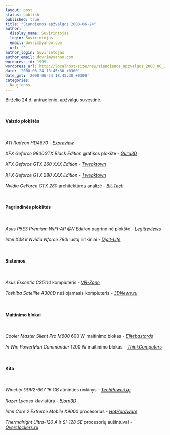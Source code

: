 ```yaml
---
layout: post
status: publish
published: true
title: "Šiandienos apžvalgos 2008-06-24"
author:
  display_name: Suvirintojas
  login: Suvirintojas
  email: dovrim@yahoo.com
  url: ''
author_login: Suvirintojas
author_email: dovrim@yahoo.com
wordpress_id: 1999
wordpress_url: http://localhost/site/new/siandienos_apzvalgos_2008_06_24/
date: '2008-06-24 18:45:30 +0300'
date_gmt: '2008-06-24 18:45:30 +0300'
categories:
- Naujienos
---
```

<p>Birželio 24 d. antradienio, apžvalgų suvestinė.<br />
<br><br />
<br><b>Vaizdo plokštės</b><br />
<br><br />
<br><i>ATI Radeon HD4870</i> - <a class="ns" href="http://en.expreview.com/2008/06/24/first-review-hd-4870-and-hd-4850/"><i>Expreview</i></a><br />
<br><i>XFX Geforce 9800GTX Black Edition</i> grafikos plokštė - <a class="ns" href="http://www.guru3d.com/article/xfx-geforce-9800-gtx-black-edition-review-test/"><i>Guru3D</i></a><br />
<br><i>XFX Geforce GTX 260 XXX Edition</i> - <a class="ns" href="http://www.tweaktown.com/reviews/1480/xfx_geforce_gtx_260_xxx_edition/index.html"><i>Tweaktown</i></a><br />
<br><i>XFX Geforce GTX 280 XXX Edition</i> - <a class="ns" href="http://www.tweaktown.com/reviews/1478/xfx_geforce_gtx_280_xxx_edition/index.html"><i>Tweaktown</i></a><br />
<br><i>Nvidia GeForce GTX 280</i> architektūros analizė - <a class="ns" href="http://www.bit-tech.net/hardware/2008/06/24/nvidia-geforce-gtx-280-architecture-review/1"><i>Bit-Tech</i></a><br />
<br><br />
<br><b>Pagrindinės plokštės</b><br />
<br><br />
<br><i>Asus P5E3 Premium WIFI-AP @N Edition</i> pagrindinė plokštė - <a class="ns" href="http://www.legitreviews.com/article/721/1/"><i>Legitreviews</i></a><br />
<br><i>Intel X48</i> ir <i>Nvidia Nforce 790i</i> lustų rinkiniai - <a class="ns" href="http://www.digit-life.com/articles3/mainboard/nvidia-nforce-790i-intel-x48-chipsets-p1.html"><i>Digit-Life</i></a><br />
<br><br />
<br><b>Sistemos</b><br />
<br><br />
<br><i>Asus Essentio CS5110</i> kompiuteris - <a class="ns" href="http://www.vr-zone.com/articles/Asus_Essentio_CS5110_PC_-_mini-desktop_with_a_twist_of_MXM/5903.html"><i>VR-Zone</i></a><br />
<br><i>Toshiba Satellite A300D</i> nešiojamasis kompiuteris - <a class="ns" href="http://www.3dnews.ru/mobile/toshiba_satellite_a300d/"><i>3DNews.ru</i></a><br />
<br><br />
<br><b>Maitinimo blokai</b><br />
<br><br />
<br><i>Cooler Master Silent Pro M600</i> 600 W maitinimo blokas - <a class="ns" href="http://www.elitebastards.com/cms/index.php?option=com_content&amp;task=view&amp;id=582&amp;Itemid=27"><i>Elitebastards</i></a><br />
<br><i>In Win PowerMan Commander</i> 1200 W maitinimo blokas - <a class="ns" href="http://www.thinkcomputers.org/index.php?x=reviews&amp;id=784"><i>ThinkComputers</i></a><br />
<br><br />
<br><b>Kita</b><br />
<br><br />
<br><i>Winchip DDR2-667 16 GB</i> atminties rinkinys - <a class="ns" href="http://www.techpowerup.com/reviews/Winchip/DDR2_667_16GB_Kit/"><i>TechPowerUp</i></a><br />
<br><i>Razer Lycosa</i> klaviatūra - <a class="ns" href="http://www.bjorn3d.com/read.php?cID=1291"><i>Bjorn3D</i></a><br />
<br><i>Intel Core 2 Extreme Mobile X9000</i> procesorius - <a class="ns" href="http://www.hothardware.com/articles/Intel_Core_2_Extreme_Mobile_X9000_Notebook_Penryn_Speed/"><i>HotHardware</i></a><br />
<br><i>Thermalright Ultra-120 A</i> ir <i>SI-128 SE</i> procesorių aušintuvai - <a class="ns" href="http://www.overclockers.ru/lab/29573.shtml"><i>Overclockers.ru</i></a><br />
<br><br />
<br><br />
<br></p>
